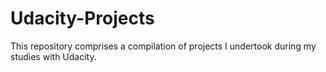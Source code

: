 # Udacity-Projects
This repository comprises a compilation of projects I undertook during my studies with Udacity.
